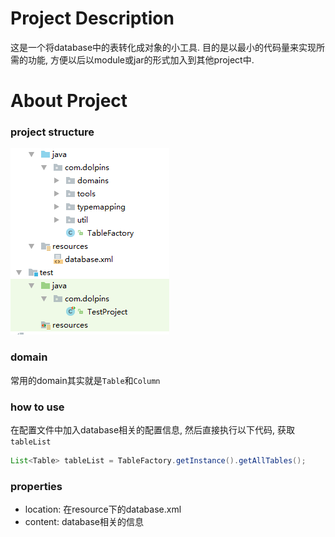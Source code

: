 # Project Description
这是一个将database中的表转化成对象的小工具. 目的是以最小的代码量来实现所需的功能, 方便以后以module或jar的形式加入到其他project中.

# About Project

### project structure
![Project Structure](https://raw.githubusercontent.com/RoyWorld/Dolphins/master/src/main/resources/images/projectStructure.png)

### domain
常用的domain其实就是`Table`和`Column`

### how to use
在配置文件中加入database相关的配置信息, 然后直接执行以下代码, 获取`tableList`
```java
List<Table> tableList = TableFactory.getInstance().getAllTables();
```
### properties
* location: 在resource下的database.xml
* content: database相关的信息




